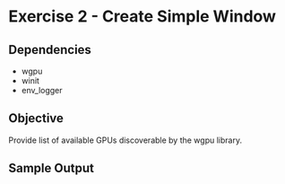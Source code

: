 # Exercise 2 - Create Simple Window
## Dependencies
- wgpu
- winit
- env_logger
## Objective
Provide list of available GPUs discoverable by the wgpu library.
## Sample Output